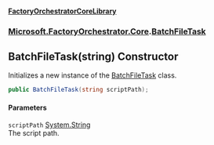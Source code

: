 #### [FactoryOrchestratorCoreLibrary](./FactoryOrchestratorCoreLibrary.md 'FactoryOrchestratorCoreLibrary')
### [Microsoft.FactoryOrchestrator.Core](./Microsoft-FactoryOrchestrator-Core.md 'Microsoft.FactoryOrchestrator.Core').[BatchFileTask](./Microsoft-FactoryOrchestrator-Core-BatchFileTask.md 'Microsoft.FactoryOrchestrator.Core.BatchFileTask')
## BatchFileTask(string) Constructor
Initializes a new instance of the [BatchFileTask](./Microsoft-FactoryOrchestrator-Core-BatchFileTask.md 'Microsoft.FactoryOrchestrator.Core.BatchFileTask') class.  
```csharp
public BatchFileTask(string scriptPath);
```
#### Parameters
<a name='Microsoft-FactoryOrchestrator-Core-BatchFileTask-BatchFileTask(string)-scriptPath'></a>
`scriptPath` [System.String](https://docs.microsoft.com/en-us/dotnet/api/System.String 'System.String')  
The script path.  
  
